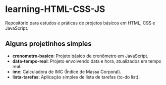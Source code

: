 # learning-HTML-CSS-JS

Repositório para estudos e práticas de projetos básicos em HTML, CSS e JavaScript.

## Alguns projetinhos simples

- **cronometro-basico**: Projeto básico de cronômetro em JavaScript.
- **data-tempo-real**: Projeto envolvendo data e hora, atualizados em tempo real.
- **imc**: Calculadora de IMC (Índice de Massa Corporal).
- **lista-tarefas**: Aplicação simples de lista de tarefas (to-do list).
